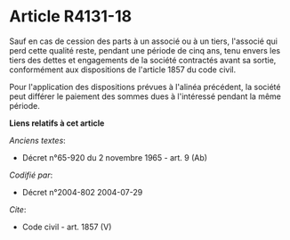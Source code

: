 # Article R4131-18

Sauf en cas de cession des parts à un associé ou à un tiers, l'associé qui perd cette qualité reste, pendant une période de
cinq ans, tenu envers les tiers des dettes et engagements de la société contractés avant sa sortie, conformément aux
dispositions de l'article 1857 du code civil. 

Pour l'application des dispositions prévues à l'alinéa précédent, la société peut différer le paiement des sommes dues à
l'intéressé pendant la même période.

**Liens relatifs à cet article**

_Anciens textes_:

  - Décret n°65-920 du 2 novembre 1965 - art. 9 (Ab)

_Codifié par_:

  - Décret n°2004-802 2004-07-29

_Cite_:

  - Code civil - art. 1857 (V)
